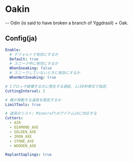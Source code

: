 # Oakin
-- Odin (is said to have broken a branch of Yggdrasil) + Oak.

## Config(ja)
```yaml
Enable:
  # デフォルトで有効にするか
  Default: true
  # スニーク中に有効にするか
  WhenSneaking: false
  # スニークしていないときに有効にするか
  WhenNotSneaking: true

# 1ブロック破壊するのに発生する遅延. 1/20秒単位で指定.
CuttingInterval: 2

# 樵が発動する道具を限定するか
LimitTools: true

# 道具のリスト; Minecraftのアイテムidに対応する
Cutters:
  - AIR
  - DIAMOND_AXE
  - GOLDEN_AXE
  - IRON_AXE
  - STONE_AXE
  - WOODEN_AXE

ReplantSaplings: true
```